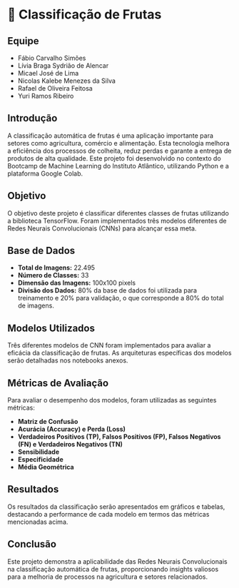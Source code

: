 # 🍎 Classificação de Frutas

## Equipe
- Fábio Carvalho Simões
- Lívia Braga Sydrião de Alencar
- Micael José de Lima
- Nicolas Kalebe Menezes da Silva
- Rafael de Oliveira Feitosa
- Yuri Ramos Ribeiro

## Introdução
A classificação automática de frutas é uma aplicação importante para setores como agricultura, comércio e alimentação. Esta tecnologia melhora a eficiência dos processos de colheita, reduz perdas e garante a entrega de produtos de alta qualidade. Este projeto foi desenvolvido no contexto do Bootcamp de Machine Learning do Instituto Atlântico, utilizando Python e a plataforma Google Colab.

## Objetivo
O objetivo deste projeto é classificar diferentes classes de frutas utilizando a biblioteca TensorFlow. Foram implementados três modelos diferentes de Redes Neurais Convolucionais (CNNs) para alcançar essa meta.

## Base de Dados
- **Total de Imagens:** 22.495
- **Número de Classes:** 33
- **Dimensão das Imagens:** 100x100 pixels
- **Divisão dos Dados:** 80% da base de dados foi utilizada para treinamento e 20% para validação, o que corresponde a 80% do total de imagens.

## Modelos Utilizados
Três diferentes modelos de CNN foram implementados para avaliar a eficácia da classificação de frutas. As arquiteturas específicas dos modelos serão detalhadas nos notebooks anexos.

## Métricas de Avaliação
Para avaliar o desempenho dos modelos, foram utilizadas as seguintes métricas:
- **Matriz de Confusão**
- **Acurácia (Accuracy) e Perda (Loss)**
- **Verdadeiros Positivos (TP), Falsos Positivos (FP), Falsos Negativos (FN) e Verdadeiros Negativos (TN)**
- **Sensibilidade**
- **Especificidade**
- **Média Geométrica**

## Resultados
Os resultados da classificação serão apresentados em gráficos e tabelas, destacando a performance de cada modelo em termos das métricas mencionadas acima.

## Conclusão
Este projeto demonstra a aplicabilidade das Redes Neurais Convolucionais na classificação automática de frutas, proporcionando insights valiosos para a melhoria de processos na agricultura e setores relacionados.


